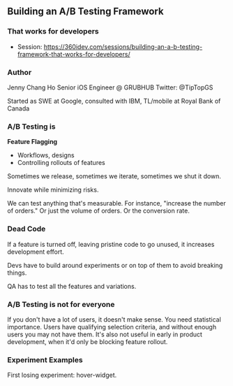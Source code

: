 ## Building an A/B Testing Framework
### That works for developers

* Session: https://360idev.com/sessions/building-an-a-b-testing-framework-that-works-for-developers/

### Author

Jenny Chang Ho
Senior iOS Engineer @ GRUBHUB
Twitter: @TipTopGS

Started as SWE at Google, consulted with IBM, TL/mobile at Royal Bank of Canada

### A/B Testing is

**Feature Flagging**
* Workflows, designs
* Controlling rollouts of features

Sometimes we release, sometimes we iterate, sometimes we shut it down.

Innovate while minimizing risks.

We can test anything that's measurable.  For instance, "increase the number of orders."  Or just the volume of orders.  Or the conversion rate.

### Dead Code

If a feature is turned off, leaving pristine code to go unused, it increases development effort.

Devs have to build around experiments or on top of them to avoid breaking things.

QA has to test all the features and variations.

### A/B Testing is not for everyone

If you don't have a lot of users, it doesn't make sense.  You need statistical importance.  Users have qualifying selection criteria, and without enough users you may not have them.  It's also not useful in early in product development, when it'd only be blocking feature rollout.

### Experiment Examples

First losing experiment: hover-widget.
